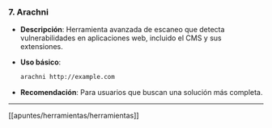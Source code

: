 
### **7. Arachni**

- **Descripción**: Herramienta avanzada de escaneo que detecta vulnerabilidades en aplicaciones web, incluido el CMS y sus extensiones.
- **Uso básico**:
    
    ```bash
    arachni http://example.com
    ```
    
- **Recomendación**: Para usuarios que buscan una solución más completa.

---

[[apuntes/herramientas/herramientas]]